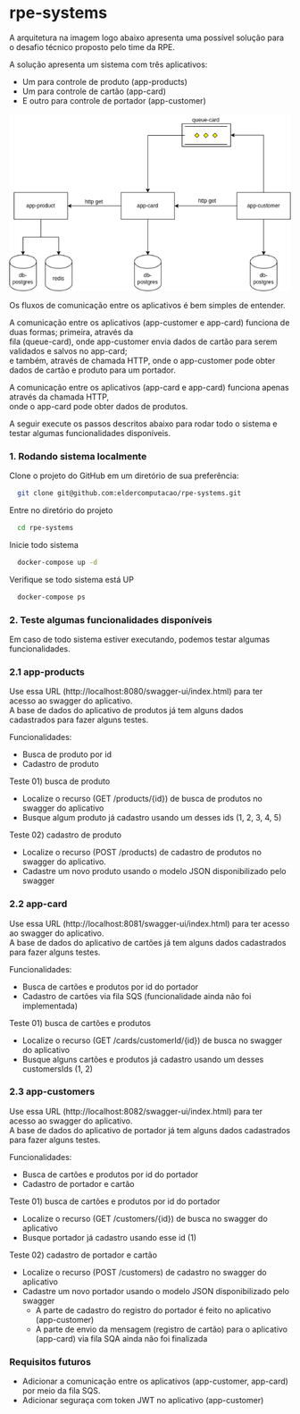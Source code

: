 # rpe-systems

A arquitetura na imagem logo abaixo apresenta uma possível solução para o desafio técnico proposto pelo time da RPE.

A solução apresenta um sistema com três aplicativos: 
- Um para controle de produto (app-products) 
- Um para controle de cartão (app-card) 
- E outro para controle de portador (app-customer) 

<img src="/img/diagrama-rpe.png">

Os fluxos de comunicação entre os aplicativos é bem simples de entender. 

A comunicação entre os aplicativos (app-customer e app-card) funciona de duas formas; primeira, através da \
fila (queue-card), onde app-customer envia dados de cartão para serem validados e salvos no app-card; \
e também, através de chamada HTTP, onde o app-customer pode obter dados de cartão e produto para um portador.

A comunicação entre os aplicativos (app-card e app-card) funciona apenas através da chamada HTTP, \
onde o app-card pode obter dados de produtos. 

A seguir execute os passos descritos abaixo para rodar todo o sistema e testar algumas funcionalidades disponíveis.

### 1. Rodando sistema localmente

Clone o projeto do GitHub em um diretório de sua preferência:

```bash
  git clone git@github.com:eldercomputacao/rpe-systems.git
```

Entre no diretório do projeto

```bash
  cd rpe-systems
```

Inicie todo sistema

```bash
  docker-compose up -d
```

Verifique se todo sistema está UP

```bash
  docker-compose ps
```

### 2. Teste algumas funcionalidades disponíveis

Em caso de todo sistema estiver executando, podemos testar algumas funcionalidades.

### 2.1 app-products

Use essa URL (http://localhost:8080/swagger-ui/index.html) para ter acesso ao swagger do aplicativo. \
A base de dados do aplicativo de produtos já tem alguns dados cadastrados para fazer alguns testes.

Funcionalidades:
- Busca de produto por id
- Cadastro de produto

Teste 01) busca de produto
- Localize o recurso (GET /products/{id}) de busca de produtos no swagger do aplicativo
- Busque algum produto já cadastro usando um desses ids (1, 2, 3, 4, 5)

Teste 02) cadastro de produto
- Localize o recurso (POST /products) de cadastro de produtos no swagger do aplicativo.
- Cadastre um novo produto usando o modelo JSON disponibilizado pelo swagger


### 2.2 app-card

Use essa URL (http://localhost:8081/swagger-ui/index.html) para ter acesso ao swagger do aplicativo. \
A base de dados do aplicativo de cartões já tem alguns dados cadastrados para fazer alguns testes.

Funcionalidades:
- Busca de cartões e produtos por id do portador
- Cadastro de cartões via fila SQS (funcionalidade ainda não foi implementada)

Teste 01) busca de cartões e produtos
- Localize o recurso (GET /cards/customerId/{id}) de busca no swagger do aplicativo
- Busque alguns cartões e produtos já cadastro usando um desses customersIds (1, 2)


### 2.3 app-customers

Use essa URL (http://localhost:8082/swagger-ui/index.html) para ter acesso ao swagger do aplicativo. \
A base de dados do aplicativo de portador já tem alguns dados cadastrados para fazer alguns testes.

Funcionalidades:
- Busca de cartões e produtos por id do portador
- Cadastro de portador e cartão

Teste 01) busca de cartões e produtos por id do portador
- Localize o recurso (GET /customers/{id}) de busca no swagger do aplicativo
- Busque portador já cadastro usando esse id (1)

Teste 02) cadastro de portador e cartão
- Localize o recurso (POST /customers) de cadastro no swagger do aplicativo
- Cadastre um novo portador usando o modelo JSON disponibilizado pelo swagger
  - A parte de cadastro do registro do portador é feito no aplicativo (app-customer)
  - A parte de envio da mensagem (registro de cartão) para o aplicativo (app-card) via fila SQA ainda não foi finalizada  

### Requisitos futuros

- Adicionar a comunicação entre os aplicativos (app-customer, app-card) por meio da fila SQS.
- Adicionar seguraça com token JWT no aplicativo (app-customer)